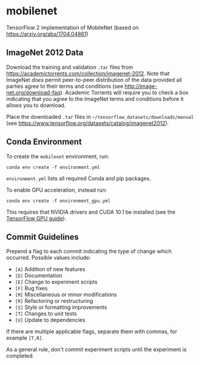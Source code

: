 # mobilenet

TensorFlow 2 implementation of MobileNet (based on https://arxiv.org/abs/1704.04861)

## ImageNet 2012 Data

Download the training and validation `.tar` files from https://academictorrents.com/collection/imagenet-2012. Note that ImageNet *does* permit peer-to-peer distribution of the data provided all parties agree to their terms and conditions (see http://image-net.org/download-faq). Academic Torrents will require you to check a box indicating that you agree to the ImageNet terms and conditions before it allows you to download.

Place the downloaded `.tar` files in `~/tensorflow_datasets/downloads/manual` (see https://www.tensorflow.org/datasets/catalog/imagenet2012).

## Conda Environment

To create the `mobilenet` environment, run:
```
conda env create -f environment.yml
```
`environment.yml` lists all required Conda and pip packages.

To enable GPU acceleration, instead run:
```
conda env create -f environment_gpu.yml
```
This requires that NVIDIA drivers and CUDA 10.1 be installed (see the [TensorFlow GPU guide](https://www.tensorflow.org/install/gpu)).

## Commit Guidelines

Prepend a flag to each commit indicating the type of change which occurred.
Possible values include:

 - `[A]` Addition of new features
 - `[D]` Documentation
 - `[E]` Change to experiment scripts
 - `[F]` Bug fixes
 - `[M]` Miscellaneous or minor modifications
 - `[R]` Refactoring or restructuring
 - `[S]` Style or formatting improvements
 - `[T]` Changes to unit tests
 - `[U]` Update to dependencies

If there are multiple applicable flags, separate them with commas, for example
`[T,R]`.

As a general rule, don't commit experiment scripts until the experiment is completed.
